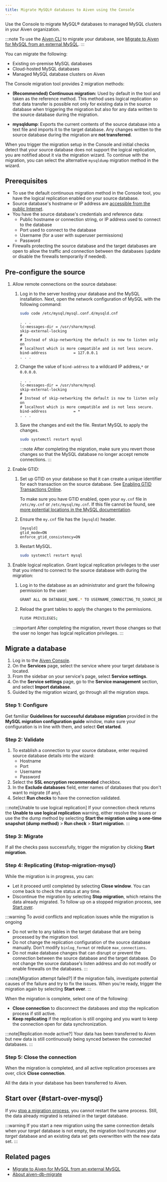```yaml
---
title: Migrate MySQL® databases to Aiven using the Console
---
```


Use the Console to migrate MySQL® databases to managed MySQL clusters in your Aiven organization.

:::note
To use the [Aiven CLI](/docs/tools/cli) to migrate your database, see
[Migrate to Aiven for MySQL from an external MySQL](/docs/products/mysql/howto/migrate-from-external-mysql).
:::

You can migrate the following:

-   Existing on-premise MySQL databases
-   Cloud-hosted MySQL databases
-   Managed MySQL database clusters on Aiven

The Console migration tool provides 2 migration methods:

-   **(Recommended) Continuous migration:** Used by default in the tool
    and taken as the reference method. This method uses
    logical replication so that data transfer is possible not only for
    existing data in the source database when triggering the migration
    but also for any data written to the source database during the
    migration.

-   **mysqldump**: Exports the current contents of the source database
    into a text file and imports it to the target database. Any changes
    written to the source database during the migration are **not
    transferred**.

When you trigger the migration setup in the Console and initial
checks detect that your source database does not support the logical
replication, you are notified about it via the migration wizard. To
continue with the migration, you can select the alternative
`mysqldump` migration method in the wizard.

## Prerequisites

-   To use the default continuous migration method in the Console tool,
    you have the logical replication enabled on your source database.
-   Source database's hostname or IP address are
    [accessible from the public Internet](/docs/platform/howto/public-access-in-vpc).
-   You have the source database's credentials and reference data:
    -   Public hostname or connection string, or IP address used to
        connect to the database
    -   Port used to connect to the database
    -   Username (for a user with superuser permissions)
    -   Password
-   Firewalls protecting the source database and the target databases
    are open to allow the traffic and connection between the databases
    (update or disable the firewalls temporarily if needed).

## Pre-configure the source

1. Allow remote connections on the source database:

   1. Log in to the server hosting your database and the MySQL
      installation. Next, open the network configuration of MySQL with the
      following command:

      ```bash
      sudo code /etc/mysql/mysql.conf.d/mysqld.cnf
      ```

      ```text title="Expected output"
      . . .
      lc-messages-dir = /usr/share/mysql
      skip-external-locking
      #
      # Instead of skip-networking the default is now to listen only on
      # localhost which is more compatible and is not less secure.
      bind-address            = 127.0.0.1
      . . .
      ```

   1. Change the value of `bind-address` to a wildcard IP address,`*` or
      `0.0.0.0`.

      ```text title="Expected output"
      . . .
      lc-messages-dir = /usr/share/mysql
      skip-external-locking
      #
      # Instead of skip-networking the default is now to listen only on
      # localhost which is more compatible and is not less secure.
      bind-address            = *
      . . .
      ```

   1. Save the changes and exit the file. Restart MySQL to apply the
      changes.

      ```bash
      sudo systemctl restart mysql
      ```

      :::note
      After completing the migration, make sure you revert those changes
      so that the MySQL database no longer accept remote connections.
      :::

1. Enable GTID:

   1. Set up GTID on your database so that it can create a unique
      identifier for each transaction on the source database. See
      [Enabling GTID Transactions
      Online](https://dev.mysql.com/doc/refman/5.7/en/replication-mode-change-online-enable-gtids.html).

      To make sure you have GTID enabled, open your `my.cnf` file in
      `/etc/my.cnf` or `/etc/mysql/my.cnf`. If this file cannot be found, see [more potential locations in the MySQL
      documentation](https://dev.mysql.com/doc/refman/8.0/en/option-files.html).

   1. Ensure the `my.cnf` file has the `[mysqld]` header.

       ```text
       [mysqld]
       gtid_mode=ON
       enforce_gtid_consistency=ON
       ```

   1. Restart MySQL.

      ```bash
      sudo systemctl restart mysql
      ```

1. Enable logical replication. Grant logical replication privileges to the user that you
   intend to connect to the source database with during the migration:

   1. Log in to the database as an administrator and grant the following
      permission to the user:

      ```bash
      GRANT ALL ON DATABASE_NAME.* TO USERNAME_CONNECTING_TO_SOURCE_DB;
      ```

   1. Reload the grant tables to apply the changes to the permissions.

      ```bash
      FLUSH PRIVILEGES;
      ```

   :::important
   After completing the migration, revert those changes
   so that the user no longer has logical replication privileges.
   :::

## Migrate a database

1.  Log in to the [Aiven Console](https://console.aiven.io/).
1.  On the **Services** page, select the service where your target
    database is located.
1.  From the sidebar on your service's page, select **Service
    settings**.
1.  On the **Service settings** page, go to the **Service
    management** section, and select **Import database**.
1.  Guided by the migration wizard, go through all the migration steps.

### Step 1: Configure

Get familiar **Guidelines for successful database migration** provided
in the **MySQL migration configuration guide** window, make sure your
configuration is in line with them, and select **Get started**.

### Step 2: Validate

1.  To establish a connection to your source database, enter required
    source database details into the wizard:
    -   Hostname
    -   Port
    -   Username
    -   Password
1.  Select the **SSL encryption recommended** checkbox.
1.  In the **Exclude databases** field, enter names of databases that
    you don't want to migrate (if any).
1.  Select **Run checks** to have the connection validated.

:::note[Unable to use logical replication]
If your connection check returns the **Unable to use logical
replication** warning, either resolve the issues or use the
the dump method by selecting **Start the migration using a one-time snapshot (dump method)** > **Run check** >
**Start migration**.
:::

### Step 3: Migrate

If all the checks pass successfully, trigger the
migration by clicking **Start migration**.

<!-- vale off -->
### Step 4: Replicating {#stop-migration-mysql}
<!-- vale on -->

While the migration is in progress, you can:

-   Let it proceed until completed by selecting **Close window**. You can come back to check the status at any time.
-   Discontinue the migration by selecting **Stop migration**, which
    retains the data already migrated. To follow
    up on a stopped migration process, see
    [Start over](/docs/products/mysql/howto/migrate-db-to-aiven-via-console#start-over-mysql).

:::warning
To avoid conflicts and replication issues while the migration is ongoing

-   Do not write to any tables in the target database that are being
    processed by the migration tool.
-   Do not change the replication configuration of the source database
    manually. Don't modify `binlog_format` or reduce
    `max_connections`.
-   Do not make database changes that can disrupt or prevent the
    connection between the source database and the target database. Do
    not change the source database's listen address and do not modify
    or enable firewalls on the databases.
:::

:::note[Migration attempt failed?]
If the migration fails, investigate potential causes
of the failure and try to fix the issues. When you're ready, trigger
the migration again by selecting **Start over**.
:::

When the migration is complete, select one of the following:

-   **Close connection** to disconnect the databases and stop the
    replication process if still active.
-   **Keep replicating** if the replication is still ongoing and you
    want to keep the connection open for data synchronization.

:::note[Replication mode active?]
Your data has been transferred to Aiven but new data is still
continuously being synced between the connected databases.
:::

### Step 5: Close the connection

When the migration is completed, and all active replication processes are over, click
**Close connection**.

All the data in your database has been transferred to Aiven.

## Start over {#start-over-mysql}

If you
[stop a migration process](/docs/products/mysql/howto/migrate-db-to-aiven-via-console#stop-migration-mysql),
you cannot restart the same process. Still, the data already migrated is retained
in the target database.

:::warning
If you start a new migration using the same connection details when your
*target* database is not empty, the migration tool truncates your
*target* database and an existing data set gets overwritten with the new
data set.
:::

## Related pages

-   [Migrate to Aiven for MySQL from an external MySQL](/docs/products/mysql/howto/migrate-from-external-mysql)
-   [About aiven-db-migrate](/docs/products/postgresql/concepts/aiven-db-migrate)
